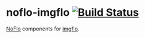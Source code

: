# noflo-imgflo [![Build Status](https://secure.travis-ci.org/noflo/noflo-imgflo.png?branch=master)](http://travis-ci.org/noflo/noflo-imgflo)

[NoFlo](https://noflojs.org) components for [imgflo](https://imgflo.org).
